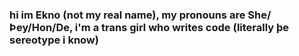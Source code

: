 ### hi im Ekno (not my real name), my pronouns are She/Þey/Hon/De, i'm a trans girl who writes code (literally þe sereotype i know)
